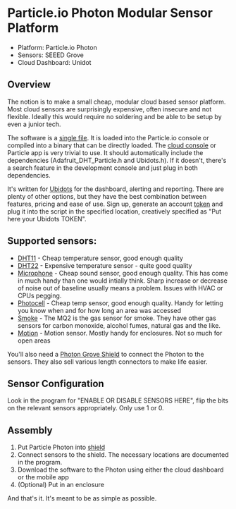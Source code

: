 # Particle.io Photon Modular Sensor Platform

* Platform:			Particle.io Photon 
* Sensors:			SEEED Grove
* Cloud Dashboard:	Unidot

## Overview

The notion is to make a small cheap, modular cloud based sensor platform. Most cloud sensors are surprisingly expensive, often insecure and not flexible. Ideally this would require no soldering and be able to be setup by even a junior tech.

The software is a [single file](https://github.com/chris-casper/Particle-Modular-Sensor-Platform-v3/blob/master/Particle_Modular_Sensor_platform.ino). It is loaded into the Particle.io console or compiled into a binary that can be directly loaded. The [cloud console](https://console.particle.io/) or Particle app is very trivial to use. It should automatically include the dependencies (Adafruit_DHT_Particle.h and Ubidots.h). If it doesn't, there's a search feature in the development console and just plug in both dependencies. 

It's written for [Ubidots](https://ubidots.com) for the dashboard, alerting and reporting. There are plenty of other options, but they have the best combination between features, pricing and ease of use. Sign up, generate an account [token](https://help.ubidots.com/en/articles/590078-find-your-token-from-your-ubidots-account) and plug it into the script in the specified location, creatively specified as "Put here your Ubidots TOKEN".

## Supported sensors:

 * [DHT11](https://www.seeedstudio.com/Grove-Temperature-Humidity-Sensor-DHT11.html) - Cheap temperature sensor, good enough quality
 * [DHT22](https://www.seeedstudio.com/Grove-Temperature-Humidity-Sensor-Pro-AM2302-DHT22.html) - Expensive temperature sensor - quite good quality
 * [Microphone](https://www.seeedstudio.com/Grove-Sound-Sensor.html) - Cheap sound sensor, good enough quality. This has come in much handy than one would intially think. Sharp increase or decrease of noise out of baseline usually means a problem. Issues with HVAC or CPUs pegging.
 * [Photocell](https://www.seeedstudio.com/Grove-Light-Sensor-v1-2.html) - Cheap temp sensor, good enough quality. Handy for letting you know when and for how long an area was accessed
 * [Smoke](https://www.seeedstudio.com/Grove-Gas-Sensor-MQ2.html) - The MQ2 is the gas sensor for smoke. They have other gas sensors for carbon monoxide, alcohol fumes, natural gas and the like. 
 * [Motion](https://www.seeedstudio.com/Grove-PIR-Motion-Sensor.html) - Motion sensor. Mostly handy for enclosures. Not so much for open areas
 
 You'll also need a [Photon Grove Shield](https://www.seeedstudio.com/Particle-Photon-Base-Shield.html) to connect the Photon to the sensors. They also sell various length connectors to make life easier. 
 
## Sensor Configuration

Look in the program for "ENABLE OR DISABLE SENSORS HERE", flip the bits on the relevant sensors appropriately. Only use 1 or 0. 
 
## Assembly

1. Put Particle Photon into [shield](https://www.seeedstudio.com/Particle-Photon-Base-Shield.html)
2. Connect sensors to the shield. The necessary locations are documented in the program.
3. Download the software to the Photon using either the cloud dashboard or the mobile app
4. (Optional) Put in an enclosure

And that's it. It's meant to be as simple as possible.
